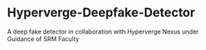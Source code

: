 # Hyperverge-Deepfake-Detector
A deep fake detector in collaboration with Hyperverge Nexus under Guidance of SRM Faculty

